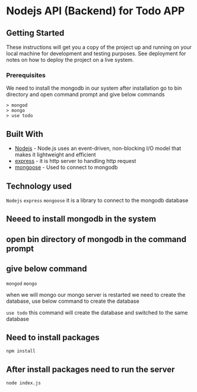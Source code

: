 # Nodejs API (Backend) for Todo APP

## Getting Started

These instructions will get you a copy of the project up and running on your local machine for development and testing purposes. See deployment for notes on how to deploy the project on a live system.

### Prerequisites

We need to install the mongodb in our system after installation go to bin directory and open command prompt and give below commands

```
> mongod
> mongo
> use todo
```
## Built With

* [Nodejs](https://nodejs.org/en/) - Node.js uses an event-driven, non-blocking I/O model that makes it lightweight and efficient
* [express](https://www.express.com/) - it is http server to handling http request
* [mongoose](http://mongoosejs.com/docs/) - Used to connect to mongodb


## Technology used
  `Nodejs` 
  `express`
  `mongoose` it is a library to connect to the mongodb database 

## Neeed to install mongodb in the system 
## open bin directory of mongodb in the command prompt
## give below command
`mongod`
`mongo`

when we will mongo our mongo server is restarted we need to create the database, use below command to create the database

`use todo` this command will create the database and switched to the same database
  
## Need to install packages

`npm install`

## After install packages need to run the server

`node index.js`



